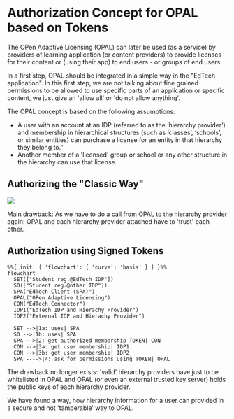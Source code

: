 # Authorization Concept for OPAL based on Tokens

The OPen Adaptive Licensing (OPAL) can later be used (as a service) by providers of learning 
application (or content providers) to provide licenses for their content or (using their app) to end users - 
or groups of end users.

In a first step, OPAL should be integrated in a simple way in the "EdTech application". 
In this first step, we are not talking about fine grained permissions to be allowed to use specific parts of 
an application or specific content, we just give an 'allow all' or 'do not allow anything'.

The OPAL concept is based on the following assumptions:

- A user with an account at an IDP (referred to as the ‘hierarchy provider’) and membership in hierarchical structures (such as ‘classes’, ‘schools’, or similar entities) can purchase a license for an entity in that hierarchy they belong to.”
- Another member of a 'licensed' group or school or any other structure in the hierarchy can use that license.

## Authorizing the "Classic Way"

![](diagrams/service_integration_classic.png)

Main drawback: As we have to do a call from OPAL to the hierarchy provider again:
OPAL and each hierarchy provider attached have to 'trust' each other.

## Authorization using Signed Tokens

<!-- ![](diagrams/service_integration_new.png) -->
```mermaid
%%{ init: { 'flowchart': { 'curve': 'basis' } } }%%
flowchart
  SET(["Student reg.@EdTech IDP"])
  SO(["Student reg.@other IDP"])
  SPA("EdTech Client (SPA)")
  OPAL("OPen Adaptive Licensing")
  CON("EdTech Connector")
  IDP1("EdTech IDP and Hierachy Provider")
  IDP2("External IDP and Hierachy Provider")

  SET -->|1a: uses| SPA
  SO -->|1b: uses| SPA
  SPA -->|2: get authorized membership TOKEN| CON
  CON -->|3a: get user membership| IDP1
  CON -->|3b: get user membership| IDP2
  SPA ---->|4: ask for permissions using TOKEN| OPAL
```

The drawback no longer exists: 'valid' hierarchy providers have just to be whitelisted in OPAL 
and OPAL (or even an external trusted key server) holds the public keys of each hierarchy provider.

We have found a way, how hierarchy information for a user can provided in a secure and not 'tamperable' way to OPAL.

